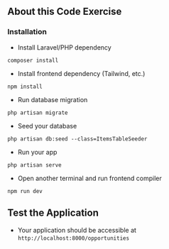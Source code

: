 ## About this Code Exercise

### Installation

-   Install Laravel/PHP dependency

```shell
composer install
```

-   Install frontend dependency (Tailwind, etc.)

```shell
npm install
```

-   Run database migration

```shell
php artisan migrate
```

-   Seed your database

```shell
php artisan db:seed --class=ItemsTableSeeder
```

-   Run your app

```shell
php artisan serve
```

-   Open another terminal and run frontend compiler

```shell
npm run dev
```

## Test the Application

-   Your application should be accessible at `http://localhost:8000/opportunities`
